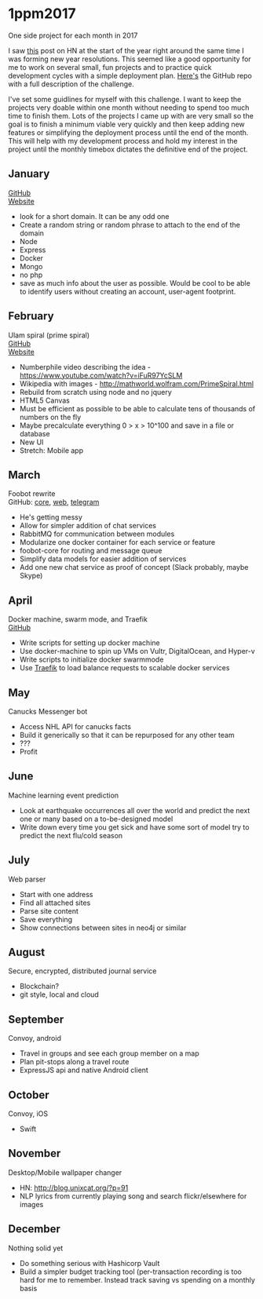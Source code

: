 # 1ppm2017
One side project for each month in 2017

I saw [this](https://news.ycombinator.com/item?id=13284332) post on HN at the start of the year right around the same time I was forming new year resolutions. 
This seemed like a good opportunity for me to work on several small, fun projects and to practice quick development cycles with a simple deployment plan.
[Here's](https://github.com/1ppm/1ppmLog) the GitHub repo with a full description of the challenge.

I've set some guidlines for myself with this challenge. I want to keep the projects very doable within one month without needing to spend too much time to finish them. Lots of the projects I came up with are very small so the goal is to finish a minimum viable very quickly and then keep adding new features or simplifying the deployment process until the end of the month. This will help with my development process and hold my interest in the project until the monthly timebox dictates the definitive end of the project.

## January
[GitHub](https://github.com/Brymastr/ziip)  
[Website](http://ziip.ca/)
- look for a short domain. It can be any odd one
- Create a random string or random phrase to attach to the end of the domain
- Node
- Express
- Docker
- Mongo
- no php
- save as much info about the user as possible. Would be cool to be able to identify users without creating an account, user-agent footprint.

## February
Ulam spiral (prime spiral)  
[GitHub](https://github.com/Brymastr/spiral/tree/v2)  
[Website](https://spiral.dorsaydevelopment.ca)
- Numberphile video describing the idea - https://www.youtube.com/watch?v=iFuR97YcSLM
- Wikipedia with images - http://mathworld.wolfram.com/PrimeSpiral.html
- Rebuild from scratch using node and no jquery
- HTML5 Canvas
- Must be efficient as possible to be able to calculate tens of thousands of numbers on the fly
- Maybe precalculate everything 0 > x > 10^100 and save in a file or database
- New UI
- Stretch: Mobile app

## March
Foobot rewrite  
GitHub: [core](https://github.com/Brymastr/foobot/tree/rabbit), [web](https://github.com/Brymastr/foobot-web), [telegram](https://github.com/Brymastr/foobot-telegram)
- He's getting messy
- Allow for simpler addition of chat services
- RabbitMQ for communication between modules
- Modularize one docker container for each service or feature
- foobot-core for routing and message queue
- Simplify data models for easier addition of services
- Add one new chat service as proof of concept (Slack probably, maybe Skype)

## April
Docker machine, swarm mode, and Traefik  
[GitHub](https://github.com/Brymastr/docker-machine-provisioning)
- Write scripts for setting up docker machine
- Use docker-machine to spin up VMs on Vultr, DigitalOcean, and Hyper-v
- Write scripts to initialize docker swarmmode
- Use [Traefik](https://github.com/containous/traefik) to load balance requests to scalable docker services

## May
Canucks Messenger bot
- Access NHL API for canucks facts
- Build it generically so that it can be repurposed for any other team
- ???
- Profit

## June
Machine learning event prediction
- Look at earthquake occurrences all over the world and predict the next one or many based on a to-be-designed model
- Write down every time you get sick and have some sort of model try to predict the next flu/cold season

## July
Web parser
- Start with one address
- Find all attached sites
- Parse site content
- Save everything
- Show connections between sites in neo4j or similar

## August
Secure, encrypted, distributed journal service
- Blockchain?
- git style, local and cloud

## September
Convoy, android
- Travel in groups and see each group member on a map
- Plan pit-stops along a travel route
- ExpressJS api and native Android client

## October
Convoy, iOS
- Swift

## November
Desktop/Mobile wallpaper changer
- HN: http://blog.unixcat.org/?p=91
- NLP lyrics from currently playing song and search flickr/elsewhere for images

## December
Nothing solid yet   
- Do something serious with Hashicorp Vault
- Build a simpler budget tracking tool (per-transaction recording is too hard for me to remember. Instead track saving vs spending on a monthly basis

